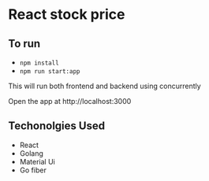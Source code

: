 # React stock price

## To run
  - `npm install`
  - `npm run start:app`

This will run both frontend and backend using concurrently

Open the app at http://localhost:3000

## Techonolgies Used
 - React
 - Golang
 - Material Ui
 - Go fiber
